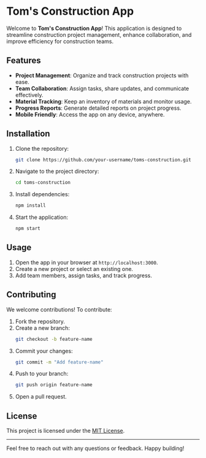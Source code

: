 # Tom's Construction App

Welcome to **Tom's Construction App**! This application is designed to streamline construction project management, enhance collaboration, and improve efficiency for construction teams.

## Features

- **Project Management**: Organize and track construction projects with ease.
- **Team Collaboration**: Assign tasks, share updates, and communicate effectively.
- **Material Tracking**: Keep an inventory of materials and monitor usage.
- **Progress Reports**: Generate detailed reports on project progress.
- **Mobile Friendly**: Access the app on any device, anywhere.

## Installation

1. Clone the repository:
    ```bash
    git clone https://github.com/your-username/toms-construction.git
    ```
2. Navigate to the project directory:
    ```bash
    cd toms-construction
    ```
3. Install dependencies:
    ```bash
    npm install
    ```
4. Start the application:
    ```bash
    npm start
    ```

## Usage

1. Open the app in your browser at `http://localhost:3000`.
2. Create a new project or select an existing one.
3. Add team members, assign tasks, and track progress.

## Contributing

We welcome contributions! To contribute:

1. Fork the repository.
2. Create a new branch:
    ```bash
    git checkout -b feature-name
    ```
3. Commit your changes:
    ```bash
    git commit -m "Add feature-name"
    ```
4. Push to your branch:
    ```bash
    git push origin feature-name
    ```
5. Open a pull request.

## License

This project is licensed under the [MIT License](LICENSE).

---

Feel free to reach out with any questions or feedback. Happy building!